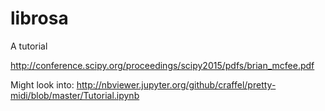 # librosa

A tutorial

http://conference.scipy.org/proceedings/scipy2015/pdfs/brian_mcfee.pdf


Might look into:
http://nbviewer.jupyter.org/github/craffel/pretty-midi/blob/master/Tutorial.ipynb
